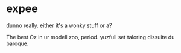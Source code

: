 # expee
dunno really. either it's a wonky stuff or a?

The best Oz in ur modell zoo, period.
yuzfull set taloring dissuite du baroque.
